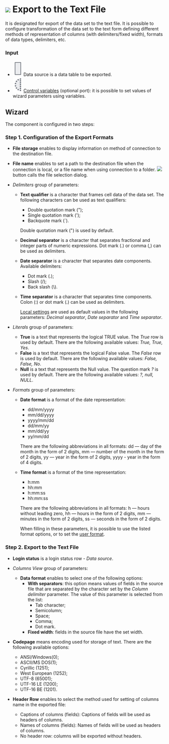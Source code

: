 # ![ ](../../images/icons/data-sources/file-txt-export_default.svg) Export to the Text File

It is designated for export of the data set to the text file. It is possible to configure transformation of the data set to the text form defining different methods of representation of columns (with delimiters/fixed width), formats of data types, delimiters, etc.

### Input

* ![ ](../../images/icons/app/node/ports/inputs/table_inactive.svg) Data source is a data table to be exported.
* ![ ](../../images/icons/app/node/ports/inputs-optional/variable_inactive.svg) [Control variables](../../scenario/variables/control-variables.md) (optional port): it is possible to set values of wizard parameters using variables.

## Wizard

The component is configured in two steps:

### Step 1. Configuration of the Export Formats

* **File storage** enables to display information on method of connection to the destination file.
* **File name** enables to set a path to the destination file when the connection is local, or a file name when using connection to a folder. ![ ](../../images/extjs-theme/form/open-trigger/open-trigger_default.svg) button calls the file selection dialog.
* *Delimiters* group of parameters:
   * **Text qualifier** is a character that frames cell data of the data set. The following characters can be used as text qualifiers:
      * Double quotation mark (");
      * Single quotation mark (');
      * Backquote mark (`).

      Double quotation mark (") is used by default.

   * **Decimal separator** is a character that separates fractional and integer parts of numeric expressions. Dot mark (.) or comma (,) can be used as delimiters.

   * **Date separator** is a character that separates date components. Available delimiters:
      * Dot mark (.);
      * Slash (/);
      * Back slash (&#92;).

   * **Time separator** is a character that separates time components. Colon (:) or dot mark (.) can be used as delimiters.

      [Local settings](../../scenario/local-settings.md) are used as default values in the following parameters: *Decimal separator*, *Date separator* and *Time separator*.

* *Literals* group of parameters:
   * **True** is a text that represents the logical TRUE value. The *True* row is used by default. There are the following available values: *True, True, Yes*.
   * **False** is a text that represents the logical False value. The *False* row is used by default. There are the following available values: *False, False, No*.
   * **Null** is a text that represents the Null value. The question mark *?* is used by default. There are the following available values: *?, null, NULL*.

* *Formats* group of parameters:
   * **Date format** is a format of the date representation:
      * dd/mm/yyyy
      * mm/dd/yyyy
      * yyyy/mm/dd
      * dd/mm/yy
      * mm/dd/yy
      * yy/mm/dd

      There are the following abbreviations in all formats: dd — day of the month in the form of 2 digits, mm — number of the month in the form of 2 digits, yy — year in the form of 2 digits, yyyy - year in the form of 4 digits.

   * **Time format** is a format of the time representation:
      * h:mm
      * hh:mm
      * h:mm:ss
      * hh:mm:ss

      There are the following abbreviations in all formats: h — hours without leading zero, hh — hours in the form of 2 digits, mm — minutes in the form of 2 digits, ss — seconds in the form of 2 digits.

      When filling in these parameters, it is possible to use the listed format options, or to set the [user format](./txt-csv/datetime-formats.md).

### Step 2. Export to the Text File

* **Login status** is a login status row - *Data source*.
* *Columns View* group of parameters:
   * **Data format** enables to select one of the following options:
      * **With separators**: this option means values of fields in the source file that are separated by the character set by the *Column delimiter* parameter. The value of this parameter is selected from the list:
         * Tab character;
         * Semicolumn;
         * Space;
         * Comma;
         * Dot mark.
      * **Fixed width**: fields in the source file have the set width.
* **Codepage** means encoding used for storage of text. There are the following available options:
   * ANSI/Windows(0);
   * ASCII/MS DOS(1);
   * Cyrillic (1251);
   * West European (1252);
   * UTF-8 (65001);
   * UTF-16 LE (1200);
   * UTF-16 BE (1201).

* **Header Row** enables to select the method used for setting of columns name in the exported file:
   * Captions of columns (fields): Captions of fields will be used as headers of columns.
   * Names of columns (fields): Names of fields will be used as headers of columns.
   * No header row: columns will be exported without headers.
